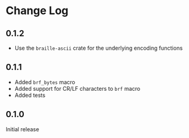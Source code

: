 # Change Log

## 0.1.2

- Use the `braille-ascii` crate for the underlying encoding functions

## 0.1.1

- Added `brf_bytes` macro
- Added support for CR/LF characters to `brf` macro
- Added tests

## 0.1.0

Initial release
